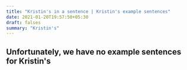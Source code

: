 ```yaml
---
title: "Kristin's in a sentence | Kristin's example sentences"
date: 2021-01-20T19:57:50+05:30
draft: falses
summary: "Kristin's"
---
```

## Unfortunately, we have no example sentences for Kristin's                 
